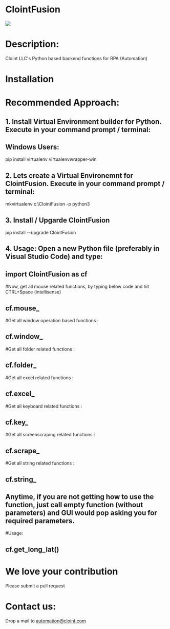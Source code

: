 # ClointFusion

<img src="https://1.bp.blogspot.com/-bsjlUEdJ35M/X1Wqcpfu9lI/AAAAAAAAAQw/8VKgirD4Uvcgdse3UiAYM1Ci9HbKSGtvwCLcBGAsYHQ/s122/Splash.png">

# Description: 
Cloint LLC's Python based backend functions for RPA (Automation)

# Installation

# Recommended Approach: 
## 1. Install Virtual Environment builder for Python. Execute in your command prompt / terminal:

## Windows Users:
pip install virtualenv virtualenvwrapper-win
         
## 2. Lets create a Virtual Environemnt for ClointFusion. Execute in your command prompt / terminal:
mkvirtualenv c:\\ClointFusion -p python3

## 3. Install / Upgarde ClointFusion
pip install --upgrade ClointFusion

## 4. Usage: Open a new Python file (preferably in Visual Studio Code) and type:
## import ClointFusion as cf

#Now, get all mouse related functions, by typing below code and hit CTRL+Space (intellisense)
## cf.mouse_
#Get all window operation based functions :
## cf.window_
#Get all folder related functions :
## cf.folder_
#Get all excel related functions :
## cf.excel_
#Get all keyboard related functions :
## cf.key_
#Get all screenscraping related functions :
## cf.scrape_
#Get all string related functions :
## cf.string_

## Anytime, if you are not getting how to use the function, just call empty function (without parameters) and GUI would pop asking you for required parameters.
#Usage: 
## cf.get_long_lat()

# We love your contribution
Please submit a pull request

# Contact us:
Drop a mail to automation@cloint.com